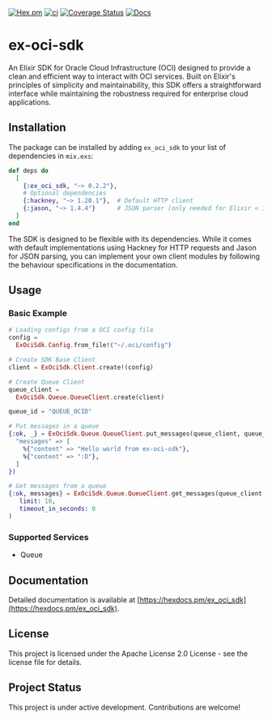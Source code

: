 [![Hex.pm](https://img.shields.io/hexpm/v/ex_oci_sdk?style=flat&color=blue)](https://hex.pm/packages/ex_oci_sdk)
[![ci](https://github.com/franzinBr/ex-oci-sdk/actions/workflows/ci.yml/badge.svg)](https://github.com/franzinBr/ex-oci-sdk/actions/workflows/ci.yml)
[![Coverage Status](https://coveralls.io/repos/github/franzinBr/ex-oci-sdk/badge.svg?branch=master)](https://coveralls.io/github/franzinBr/ex-oci-sdk?branch=master)
[![Docs](https://img.shields.io/badge/docs-exocisdk-yellow)](https://hexdocs.pm/ex_oci_sdk)

# ex-oci-sdk

An Elixir SDK for Oracle Cloud Infrastructure (OCI) designed to provide a clean and efficient way to interact with OCI services. Built on Elixir's principles of simplicity and maintainability, this SDK offers a straightforward interface while maintaining the robustness required for enterprise cloud applications.

## Installation

The package can be installed by adding `ex_oci_sdk` to your list of dependencies in `mix.exs`:

```elixir
def deps do
  [
    {:ex_oci_sdk, "~> 0.2.2"},
    # Optional dependencies
    {:hackney, "~> 1.20.1"},  # Default HTTP client
    {:jason, "~> 1.4.4"}      # JSON parser (only needed for Elixir < 1.18.0)
  ]
end
```

The SDK is designed to be flexible with its dependencies. While it comes with default implementations using Hackney for HTTP requests and Jason for JSON parsing, you can implement your own client modules by following the behaviour specifications in the documentation.

## Usage

### Basic Example

```elixir
# Loading configs from a OCI config file
config =
  ExOciSdk.Config.from_file!("~/.oci/config")

# Create SDK Base Client
client = ExOciSdk.Client.create!(config)

# Create Queue Client
queue_client =
  ExOciSdk.Queue.QueueClient.create(client)

queue_id = "QUEUE_OCID"

# Put messages in a queue
{:ok, _} = ExOciSdk.Queue.QueueClient.put_messages(queue_client, queue_id, %{
  "messages" => [
    %{"content" => "Hello world from ex-oci-sdk"},
    %{"content" => ":D"},
  ]
})

# Get messages from a queue
{:ok, messages} = ExOciSdk.Queue.QueueClient.get_messages(queue_client, queue_id,
   limit: 10,
   timeout_in_seconds: 0
)
```

### Supported Services

- Queue

## Documentation

Detailed documentation is available at [https://hexdocs.pm/ex_oci_sdk](https://hexdocs.pm/ex_oci_sdk).

## License

This project is licensed under the Apache License 2.0 License - see the license file for details.

## Project Status

This project is under active development. Contributions are welcome!

